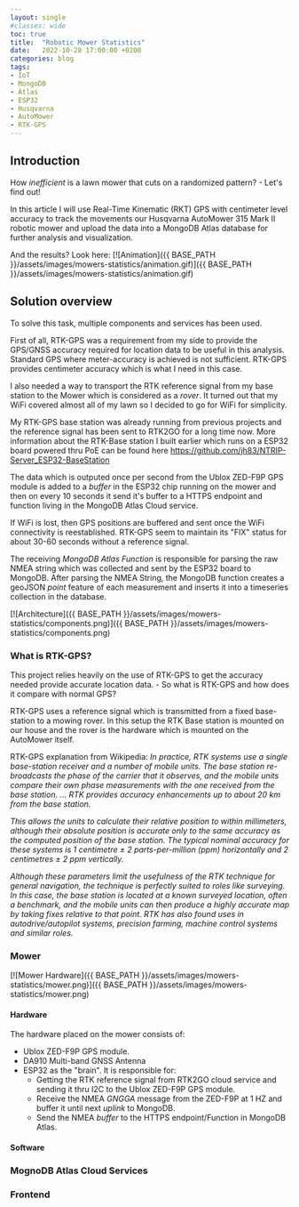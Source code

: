 ```yaml
---
layout: single
#classes: wide
toc: true
title:  "Robotic Mower Statistics"
date:   2022-10-28 17:00:00 +0200
categories: blog
tags: 
- IoT
- MongoDB
- Atlas
- ESP32
- Husqvarna
- AutoMower
- RTK-GPS
---
```


## Introduction

How *inefficient* is a lawn mower that cuts on a randomized pattern? - Let's find out!

In this article I will use Real-Time Kinematic (RKT) GPS with centimeter level accuracy to track the movements our Husqvarna AutoMower 315 Mark II robotic mower and upload the data into a MongoDB Atlas database for further analysis and visualization.

And the results? Look here:
[![Animation]({{ BASE_PATH }}/assets/images/mowers-statistics/animation.gif)]({{ BASE_PATH }}/assets/images/mowers-statistics/animation.gif)

## Solution overview

To solve this task, multiple components and services has been used.

First of all, RTK-GPS was a requirement from my side to provide the GPS/GNSS accuracy required for location data to be useful in this analysis. Standard GPS where meter-accuracy is achieved is not sufficient. RTK-GPS provides centimeter accuracy which is what I need in this case.

I also needed a way to transport the RTK reference signal from my base station to the Mower which is considered as a *rover*. It turned out that my WiFi covered almost all of my lawn so I decided to go for WiFi for simplicity.

My RTK-GPS base station was already running from previous projects and the reference signal has been sent to RTK2GO for a long time now. More information about the RTK-Base station I built earlier which runs on a ESP32 board powered thru PoE can be found here https://github.com/jh83/NTRIP-Server_ESP32-BaseStation

The data which is outputed once per second from the Ublox ZED-F9P GPS module is added to a *buffer* in the ESP32 chip running on the mower and then on every 10 seconds it send it's buffer to a HTTPS endpoint and function living in the MongoDB Atlas Cloud service.

If WiFi is lost, then GPS positions are buffered and sent once the WiFi connectivity is reestablished. RTK-GPS seem to maintain its "FIX" status for about 30-60 seconds without a reference signal.

The receiving *MongoDB Atlas Function* is responsible for parsing the raw NMEA string which was collected and sent by the ESP32 board to MongoDB. After parsing the NMEA String, the MongoDB function creates a geoJSON *point* feature of each measurement and inserts it into a timeseries collection in the database.

[![Architecture]({{ BASE_PATH }}/assets/images/mowers-statistics/components.png)]({{ BASE_PATH }}/assets/images/mowers-statistics/components.png)

### What is RTK-GPS?

This project relies heavily on the use of RTK-GPS to get the accuracy needed provide accurate location data. - So what is RTK-GPS and how does it compare with normal GPS?

RTK-GPS uses a reference signal which is transmitted from a fixed base-station to a mowing rover. In this setup the RTK Base station is mounted on our house and the rover is the hardware which is mounted on the AutoMower itself.

RTK-GPS explanation from Wikipedia:
*In practice, RTK systems use a single base-station receiver and a number of mobile units. The base station re-broadcasts the phase of the carrier that it observes, and the mobile units compare their own phase measurements with the one received from the base station. ... RTK provides accuracy enhancements up to about 20 km from the base station.*

*This allows the units to calculate their relative position to within millimeters, although their absolute position is accurate only to the same accuracy as the computed position of the base station. The typical nominal accuracy for these systems is 1 centimetre ± 2 parts-per-million (ppm) horizontally and 2 centimetres ± 2 ppm vertically.*

*Although these parameters limit the usefulness of the RTK technique for general navigation, the technique is perfectly suited to roles like surveying. In this case, the base station is located at a known surveyed location, often a benchmark, and the mobile units can then produce a highly accurate map by taking fixes relative to that point. RTK has also found uses in autodrive/autopilot systems, precision farming, machine control systems and similar roles.*

### Mower

[![Mower Hardware]({{ BASE_PATH }}/assets/images/mowers-statistics/mower.png)]({{ BASE_PATH }}/assets/images/mowers-statistics/mower.png)

#### Hardware

The hardware placed on the mower consists of:

* Ublox ZED-F9P GPS module.
* DA910 Multi-band GNSS Antenna
* ESP32 as the "brain". It is responsible for:
  * Getting the RTK reference signal from RTK2GO cloud service and sending it thru I2C to the Ublox ZED-F9P GPS module.
  * Receive the NMEA *GNGGA* message from the ZED-F9P at 1 HZ and buffer it until next *uplink* to MongoDB.
  * Send the NMEA *buffer* to the HTTPS endpoint/Function in MongoDB Atlas.

#### Software

### MognoDB Atlas Cloud Services

### Frontend
